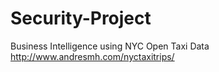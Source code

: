 Security-Project
================

Business Intelligence using NYC Open Taxi Data 
http://www.andresmh.com/nyctaxitrips/
